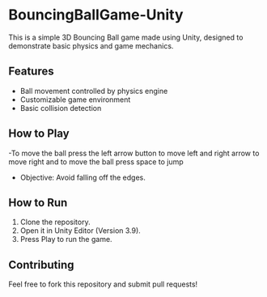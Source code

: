 # BouncingBallGame-Unity

This is a simple 3D Bouncing Ball game made using Unity, designed to demonstrate basic physics and game mechanics.

## Features
- Ball movement controlled by physics engine
- Customizable game environment
- Basic collision detection

## How to Play
-To move the ball press the left arrow button to move left and right arrow to move right and to move the ball press space to jump
- Objective: Avoid falling off the edges.

## How to Run
1. Clone the repository.
2. Open it in Unity Editor (Version 3.9).
3. Press Play to run the game.

## Contributing
Feel free to fork this repository and submit pull requests!
